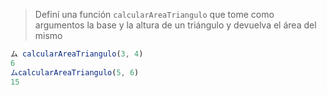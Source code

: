  >Definí una función `calcularAreaTriangulo` que tome como argumentos la base y la altura de un triángulo y devuelva el área del mismo

>
```javascript
ム calcularAreaTriangulo(3, 4)
6
ムcalcularAreaTriangulo(5, 6)
15
```